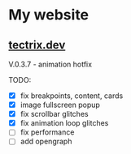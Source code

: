 # My website
## [tectrix.dev](https://tectrix.dev)

V.0.3.7 - animation hotfix

TODO:
- [x] fix breakpoints, content, cards
- [x] image fullscreen popup
- [x] fix scrollbar glitches
- [x] fix animation loop glitches
- [ ] fix performance
- [ ] add opengraph
